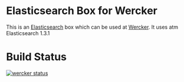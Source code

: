 # Elasticsearch Box for Wercker

This is an [Elasticsearch] box which can be used at [Wercker]. It uses atm Elasticsearch 1.3.1

[Elasticsearch]: http://www.elasticsearch.org/
[Wercker]: http://wercker.com/

# Build Status

[![wercker status](https://app.wercker.com/status/2a1e136da78e394a7632106d98a5502d/m "wercker status")](https://app.wercker.com/project/bykey/2a1e136da78e394a7632106d98a5502d)
